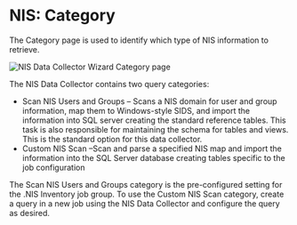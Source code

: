 # NIS: Category

The Category page is used to identify which type of NIS information to retrieve.

![NIS Data Collector Wizard Category page](/img/product_docs/accessanalyzer/accessanalyzer/enterpriseauditor/admin/datacollector/adinventory/category.png)

The NIS Data Collector contains two query categories:

- Scan NIS Users and Groups – Scans a NIS domain for user and group information, map them to Windows-style SIDS, and import the information into SQL server creating the standard reference tables. This task is also responsible for maintaining the schema for tables and views. This is the standard option for this data collector.
- Custom NIS Scan –Scan and parse a specified NIS map and import the information into the SQL Server database creating tables specific to the job configuration

The Scan NIS Users and Groups category is the pre-configured setting for the .NIS Inventory job group. To use the Custom NIS Scan category, create a query in a new job using the NIS Data Collector and configure the query as desired.
